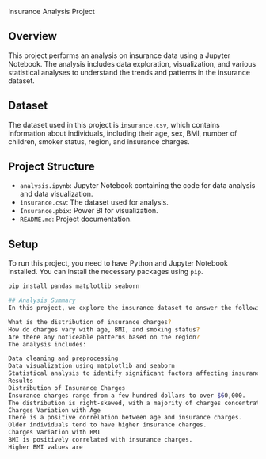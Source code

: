 Insurance Analysis Project

## Overview

This project performs an analysis on insurance data using a Jupyter Notebook. The analysis includes data exploration, visualization, and various statistical analyses to understand the trends and patterns in the insurance dataset.

## Dataset

The dataset used in this project is `insurance.csv`, which contains information about individuals, including their age, sex, BMI, number of children, smoker status, region, and insurance charges.

## Project Structure

- `analysis.ipynb`: Jupyter Notebook containing the code for data analysis and data visualization.
- `insurance.csv`: The dataset used for analysis.
- `Insurance.pbix`: Power BI for visualization.
- `README.md`: Project documentation.

## Setup

To run this project, you need to have Python and Jupyter Notebook installed. You can install the necessary packages using `pip`.

```sh
pip install pandas matplotlib seaborn

## Analysis Summary
In this project, we explore the insurance dataset to answer the following questions:

What is the distribution of insurance charges?
How do charges vary with age, BMI, and smoking status?
Are there any noticeable patterns based on the region?
The analysis includes:

Data cleaning and preprocessing
Data visualization using matplotlib and seaborn
Statistical analysis to identify significant factors affecting insurance charges
Results
Distribution of Insurance Charges
Insurance charges range from a few hundred dollars to over $60,000.
The distribution is right-skewed, with a majority of charges concentrated in the lower range.
Charges Variation with Age
There is a positive correlation between age and insurance charges.
Older individuals tend to have higher insurance charges.
Charges Variation with BMI
BMI is positively correlated with insurance charges.
Higher BMI values are









